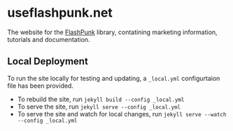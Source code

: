 useflashpunk.net
================

The website for the [FlashPunk](http://github.com/Draknek/FlashPunk) library, contatining marketing information, tutorials and documentation.

Local Deployment
----------------

To run the site locally for testing and updating, a `_local.yml` configurtaion file has been provided.

- To rebuild the site, run `jekyll build --config _local.yml`
- To serve the site, run `jekyll serve --config _local.yml`
- To serve the site and watch for local changes, run `jekyll serve --watch --config _local.yml`
